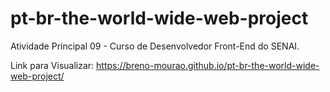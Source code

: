 # pt-br-the-world-wide-web-project
Atividade Principal 09 - Curso de Desenvolvedor Front-End do SENAI.


Link para Visualizar:
https://breno-mourao.github.io/pt-br-the-world-wide-web-project/
